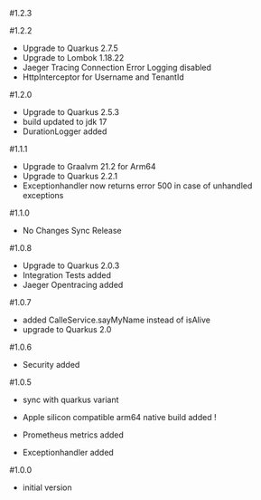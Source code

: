 #1.2.3

#1.2.2    
- Upgrade to Quarkus 2.7.5
- Upgrade to Lombok 1.18.22
- Jaeger Tracing Connection Error Logging disabled
- HttpInterceptor for Username and TenantId

#1.2.0
- Upgrade to Quarkus 2.5.3
- build updated to jdk 17
- DurationLogger added

#1.1.1
- Upgrade to Graalvm 21.2 for Arm64
- Upgrade to Quarkus 2.2.1
- Exceptionhandler now returns error 500 in case of unhandled exceptions

#1.1.0
- No Changes Sync Release

#1.0.8
- Upgrade to Quarkus 2.0.3
- Integration Tests added
- Jaeger Opentracing added

#1.0.7
- added CalleService.sayMyName instead of isAlive
- upgrade to Quarkus 2.0

#1.0.6
- Security added

#1.0.5
- sync with quarkus variant
  
- Apple silicon compatible arm64 native build added !         
- Prometheus metrics added
- Exceptionhandler added

#1.0.0
- initial version